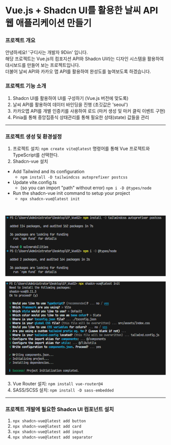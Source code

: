 # Vue.js + Shadcn UI를 활용한 날씨 API 웹 애플리케이션 만들기

### 프로젝트 개요

안녕하세요! '구디사는 개발자 9Diin' 입니다. <br />
해당 프로젝트는 Vue.js의 컴포지션 API와 Shadcn UI라는 디자인 시스템을 활용하여 대시보드를 만들어 보는 프로젝트입니다. <br />
더불어 날씨 API와 카카오 맵 API를 활용하여 완성도를 높여보도록 하겠습니다.

### 프로젝트 기능 소개

1. Shadcn UI를 활용하여 UI를 구성하기 (Vue.js 버전에 맞도록)
2. 날씨 API를 활용하여 데이터 바인딩을 진행 (초깃값은 'seoul')
3. 카카오맵 API를 개별 인증키를 사용하여 로드 (마커 생성 및 마커 클릭 이벤트 구현)
4. Pinia를 통해 중앙집중식 상태관리를 통해 필요한 상태(state) 값들을 관리

---

### 프로젝트 생성 및 환경설정

1. 프로젝트 설치: `npm create vite@latest` 명령어를 통해 Vue 프로젝트와 TypeScript를 선택한다.
2. Shadcn-vue 설치

-   Add Tailwind and its configuration
    -   `npm install -D tailwindcss autoprefixer postcss`
-   Update vite.config.ts
    -   (so you can import "path" without error) `npm i -D @types/node`
-   Run the shadcn-vue init command to setup your project
    -   `npx shadcn-vue@latest init`

<br />

![터미널 설치 이미지](public/assets/images/install-01.png) <br />

![터미널 설치 이미지](public/assets/images/install-02.png)

3. Vue Router 설치: `npm install vue-router@4`
4. SASS/SCSS 설치: `npm install -D sass-embedded`

---

### 프로젝트 개발에 필요한 Shadcn UI 컴포넌트 설치

1. `npx shadcn-vue@latest add button`
2. `npx shadcn-vue@latest add card`
3. `npx shadcn-vue@latest add input`
4. `npx shadcn-vue@latest add separator`
